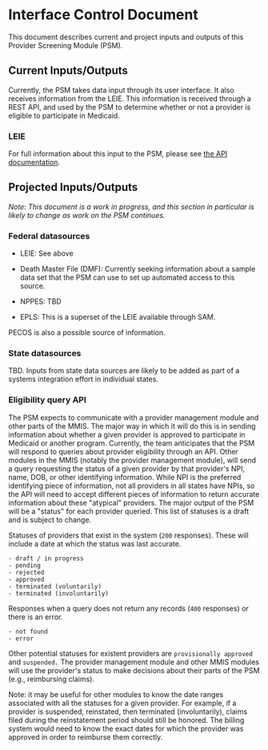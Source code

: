 # Interface Control Document

This document describes current and project inputs and outputs of this
Provider Screening Module (PSM).

## Current Inputs/Outputs

Currently, the PSM takes data input through its user interface.  It also
receives information from the LEIE.  This information is received
through a REST API, and used by the PSM to determine whether or not a
provider is eligible to participate in Medicaid.

### LEIE

For full information about this input to the PSM, please see [the API
documentation](https://github.com/SolutionGuidance/psm/blob/4223ddcd9e337371d7679d136ccf5edae4f5d1d3/etl/leie/leie/api.mdwn).


## Projected Inputs/Outputs

_Note: This document is a work in progress, and this section in
particular is likely to change as work on the PSM continues._

### Federal datasources

- LEIE: See above

- Death Master File (DMF): Currently seeking information about a sample
  data set that the PSM can use to set up automated access to this source.

- NPPES: TBD

- EPLS: This is a superset of the LEIE available through SAM.

PECOS is also a possible source of information.

### State datasources

TBD.  Inputs from state data sources are likely to be added as part of a
systems integration effort in individual states.

### Eligibility query API

The PSM expects to communicate with a provider management module and
other parts of the MMIS.  The major way in which it will do this is in
sending information about whether a given provider is approved to
participate in Medicaid or another program.  Currently, the team
anticipates that the PSM will respond to queries about provider
eligibility through an API.  Other modules in the MMIS (notably the
provider management module), will send a query requesting the status of
a given provider by that provider's NPI, name, DOB, or other identifying
information.  While NPI is the preferred identifying piece of
information, not all providers in all states have NPIs, so the API will
need to accept different pieces of information to return accurate
information about these "atypical" providers.  The major output of the
PSM will be a "status" for each provider queried.  This list of statuses
is a draft and is subject to change.

Statuses of providers that exist in the system (`200` responses).  These
will include a date at which the status was last accurate.

```
- draft / in progress
- pending
- rejected
- approved
- terminated (voluntarily)
- terminated (involuntarily)
```

Responses when a query does not return any records (`400` responses) or
there is an error.

```
- not found
- error
```

Other potential statuses for existent providers are `provisionally
approved` and `suspended.` The provider management module and other MMIS
modules will use the provider's status to make decisions about their
parts of the PSM (e.g., reimbursing claims).  

Note: it may be useful for other modules to know the date ranges
associated with all the statuses for a given provider.  For example, if
a provider is suspended, reinstated, then terminated (involuntarily),
claims filed during the reinstatement period should still be honored.
The billing system would need to know the exact dates for which the
provider was approved in order to reimburse them correctly.
